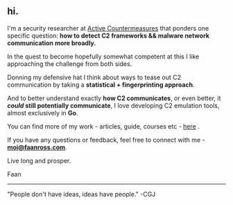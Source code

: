 ## hi.

I'm a security researcher at [Active Countermeasures](https://www.activecountermeasures.com) that ponders one specific question: **how to detect C2 frameworks && malware network communication more broadly.**

In the quest to become hopefully somewhat competent at this I like approaching the challenge from both sides.

Donning my defensive hat I think about ways to tease out C2 communication by taking a **statistical + fingerprinting approach**. 

And to better understand exactly **how C2 communicates**, or even better, it **_could_ still potentially communicate**, 
I love developing C2 emulation tools, almost exclusively in **Go**.

You can find more of my work - articles, guide, courses etc - [here](https://faanross.com) . 

If you have any questions or feedback, feel free to connect with me - **moi@faanross.com**. 

Live long and prosper.

Faan

___

"People don't have ideas, ideas have people." -CGJ
